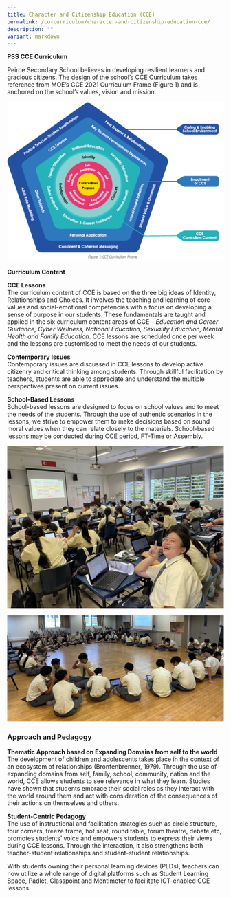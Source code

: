```yaml
---
title: Character and Citizenship Education (CCE)
permalink: /co-curriculum/character-and-citizenship-education-cce/
description: ""
variant: markdown
---
```

**PSS CCE Curriculum**

Peirce Secondary School believes in developing resilient learners and gracious citizens. The design of the school’s CCE Curriculum takes reference from MOE’s CCE 2021 Curriculum Frame (Figure 1) and is anchored on the school’s values, vision and mission.

![](/images/cee-curriculum-frame-1024x754.png)

**Curriculum Content**

**CCE Lessons**  
The curriculum content of CCE is based on the three big ideas of Identity, Relationships and Choices. It involves the teaching and learning of core values and social-emotional competencies with a focus on developing a sense of purpose in our students. These fundamentals are taught and applied in the six curriculum content areas of CCE – _Education and Career Guidance, Cyber Wellness, National Education, Sexuality Education, Mental Health and Family Education_. CCE lessons are scheduled once per week and the lessons are customised to meet the needs of our students. 

**Contemporary Issues**  
Contemporary issues are discussed in CCE lessons to develop active citizenry and critical thinking among students. Through skillful facilitation by teachers, students are able to appreciate and understand the multiple perspectives present on current issues. 

**School-Based Lessons**  
School-based lessons are designed to focus on school values and to meet the needs of the students. Through the use of authentic scenarios in the lessons, we strive to empower them to make decisions based on sound moral values when they can relate closely to the materials. School-based lessons may be conducted during CCE period, FT-Time or Assembly.

![](/images/Picture1.jpg)

![](/images/Picture2.jpg)
### Approach and Pedagogy

**Thematic Approach based on Expanding Domains from self to the world**  
The development of children and adolescents takes place in the context of an ecosystem of relationships (Bronfenbrenner, 1979). Through the use of expanding domains from self, family, school, community, nation and the world, CCE allows students to see relevance in what they learn. Studies have shown that students embrace their social roles as they interact with the world around them and act with consideration of the consequences of their actions on themselves and others.

**Student-Centric Pedagogy**  
The use of instructional and facilitation strategies such as circle structure, four corners, freeze frame, hot seat, round table, forum theatre, debate etc, promotes students’ voice and empowers students to express their views during CCE lessons. Through the interaction, it also strengthens both teacher-student relationships and student-student relationships.

With students owning their personal learning devices (PLDs), teachers can now utilize a whole range of digital platforms such as Student Learning Space, Padlet, Classpoint and Mentimeter to facilitate ICT-enabled CCE lessons.
